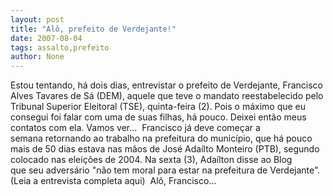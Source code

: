 ```yaml
---
layout: post
title: "Alô, prefeito de Verdejante!"
date: 2007-08-04
tags: assalto,prefeito
author: None
---
```

Estou tentando,&nbsp;h&aacute; dois dias,&nbsp;entrevistar o prefeito de Verdejante, Francisco Alves Tavares de S&aacute; (DEM), aquele que teve o mandato reestabelecido pelo Tribunal Superior Eleitoral (TSE), quinta-feira (2).
Pois o m&aacute;ximo que eu consegui foi falar com uma de suas filhas, h&aacute; pouco. Deixei ent&atilde;o meus contatos com ela. Vamos ver...&nbsp;
Francisco j&aacute; deve come&ccedil;ar a semana&nbsp;retornando ao trabalho na&nbsp;prefeitura do munic&iacute;pio, que h&aacute; pouco mais de 50 dias estava nas m&atilde;os de Jos&eacute; Ada&iacute;lto Monteiro (PTB), segundo colocado nas elei&ccedil;&otilde;es de 2004. 
Na sexta (3), Ada&iacute;lton disse ao Blog que&nbsp;seu advers&aacute;rio &quot;n&atilde;o tem moral para estar na prefeitura de Verdejante&rdquo;. (Leia a entrevista completa&nbsp;aqui)&nbsp;
Al&ocirc;, Francisco... 